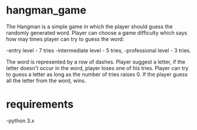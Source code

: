 # hangman_game
The Hangman is a simple game in which the player should guess the randomly generated word.
Player can choose a game difficulty which says how may times player can try to guess the word:

-entry level - 7 tries
-intermediate level - 5 tries,
-professional level - 3 tries.

<p>The word is represented by a row of dashes. Player suggest a letter, if the letter doesn't occur in the word, player
 loses one of his tries. Player can try to guess a letter as long as the number of tries raises 0. If the player guess
 all the letter from the word, wins.</p>
 
 # requirements
 -python 3.x
